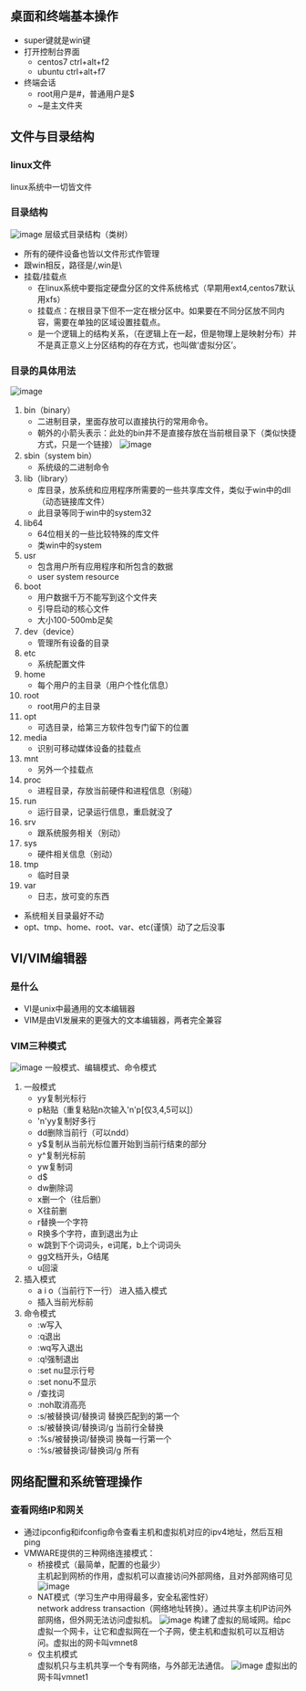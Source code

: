 ## 桌面和终端基本操作
- super键就是win键
- 打开控制台界面
  - centos7 ctrl+alt+f2
  - ubuntu ctrl+alt+f7
- 终端会话
  - root用户是#，普通用户是$
  - ~是主文件夹
## 文件与目录结构
### linux文件
linux系统中一切皆文件
### 目录结构
![image](https://github.com/user-attachments/assets/f907e407-2ca7-478d-93e4-619380ea8235)
层级式目录结构（类树）
- 所有的硬件设备也皆以文件形式作管理
- 跟win相反，路径是/,win是\
- 挂载/挂载点
  - 在linux系统中要指定硬盘分区的文件系统格式（早期用ext4,centos7默认用xfs）
  - 挂载点：在根目录下但不一定在根分区中。如果要在不同分区放不同内容，需要在单独的区域设置挂载点。
  - 是一个逻辑上的结构关系，（在逻辑上在一起，但是物理上是映射分布）并不是真正意义上分区结构的存在方式，也叫做‘虚拟分区’。
### 目录的具体用法
![image](https://github.com/user-attachments/assets/c4a80e91-3d5d-415a-9236-076f056c0e98)
1. bin（binary）
   - 二进制目录，里面存放可以直接执行的常用命令。
   - 朝外的小箭头表示：此处的bin并不是直接存放在当前根目录下（类似快捷方式，只是一个链接）
     ![image](https://github.com/user-attachments/assets/10669fd7-ec02-450d-9163-35325a09e873)
2. sbin（system bin）
   - 系统级的二进制命令
3. lib（library）
   - 库目录，放系统和应用程序所需要的一些共享库文件，类似于win中的dll（动态链接库文件）
   - 此目录等同于win中的system32
4. lib64
   - 64位相关的一些比较特殊的库文件
   - 类win中的system
5. usr
   - 包含用户所有应用程序和所包含的数据
   - user system resource
6. boot
   - 用户数据千万不能写到这个文件夹
   - 引导启动的核心文件
   - 大小100-500mb足矣
7. dev（device）
   - 管理所有设备的目录
8. etc
   - 系统配置文件
9. home
   - 每个用户的主目录（用户个性化信息）
10. root
    - root用户的主目录
11. opt
    - 可选目录，给第三方软件包专门留下的位置
12. media
    - 识别可移动媒体设备的挂载点
13. mnt
    - 另外一个挂载点
14. proc
    - 进程目录，存放当前硬件和进程信息（别碰）
15. run
    - 运行目录，记录运行信息，重启就没了
16. srv
    - 跟系统服务相关（别动）
17. sys
    - 硬件相关信息（别动）
18. tmp
    - 临时目录
19. var
    - 日志，放可变的东西
- 系统相关目录最好不动
- opt、tmp、home、root、var、etc(谨慎）动了之后没事
## VI/VIM编辑器
### 是什么
- VI是unix中最通用的文本编辑器
- VIM是由VI发展来的更强大的文本编辑器，两者完全兼容
### VIM三种模式
![image](https://github.com/user-attachments/assets/a5fb57f2-abeb-4e4e-85a5-4672d1226ca0)
一般模式、编辑模式、命令模式

1. 一般模式
   - yy复制光标行
   - p粘贴（重复粘贴n次输入'n'p[仅3,4,5可以]）
   - 'n'yy复制好多行
   - dd删除当前行（可以ndd）
   - y$复制从当前光标位置开始到当前行结束的部分
   - y^复制光标前
   - yw复制词
   - d$
   - dw删除词
   - x删一个（往后删）
   - X往前删
   - r替换一个字符
   - R换多个字符，直到退出为止
   - w跳到下个词词头，e词尾，b上个词词头
   - gg文档开头，G结尾
   - u回滚
2. 插入模式
   - a i o（当前行下一行） 进入插入模式
   - 插入当前光标前
3. 命令模式
   - :w写入
   - :q退出
   - :wq写入退出
   - :q!强制退出
   - :set nu显示行号
   - :set nonu不显示
   - /查找词
   - :noh取消高亮
   - :s/被替换词/替换词 替换匹配到的第一个
   - :s/被替换词/替换词/g 当前行全替换
   - :%s/被替换词/替换词 换每一行第一个
   - :%s/被替换词/替换词/g 所有
## 网络配置和系统管理操作
### 查看网络IP和网关
- 通过ipconfig和ifconfig命令查看主机和虚拟机对应的ipv4地址，然后互相ping
- VMWARE提供的三种网络连接模式：
  - 桥接模式（最简单，配置的也最少）  
    主机起到网桥的作用，虚拟机可以直接访问外部网络，且对外部网络可见
    ![image](https://github.com/user-attachments/assets/7bb1ce9c-abd4-4956-bda2-774f0a688fb4)
  - NAT模式（学习生产中用得最多，安全私密性好）  
    network address transaction（网络地址转换）。通过共享主机IP访问外部网络，但外网无法访问虚拟机。
    ![image](https://github.com/user-attachments/assets/50d3deab-0f37-4f23-bacd-6495057eef42)
    构建了虚拟的局域网。给pc虚拟一个网卡，让它和虚拟网在一个子网，使主机和虚拟机可以互相访问。虚拟出的网卡叫vmnet8
  - 仅主机模式  
    虚拟机只与主机共享一个专有网络，与外部无法通信。
    ![image](https://github.com/user-attachments/assets/f20b778f-1099-45c5-8170-0c1f0b3a2c6f)
    虚拟出的网卡叫vmnet1






